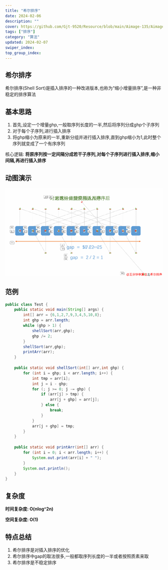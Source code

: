 ```yaml
---
title: "希尔排序"
date: 2024-02-06
description: ""
cover: https://github.com/Gjt-9520/Resource/blob/main/Aimage-135/Aimage56.jpg?raw=true
tags: ["排序"]
category: "算法"
updated: 2024-02-07
swiper_index:
top_group_index:
---
```


## 希尔排序

希尔排序(Shell Sort)是插入排序的一种改进版本,也称为“缩小增量排序”,是一种非稳定的排序算法

## 基本思路

1. 首先,设定一个增量ghp,一般取序列长度的一半,然后将序列分成ghp个子序列
2. 对于每个子序列,进行插入排序
3. 将ghp缩小为原来的一半,重新分组并进行插入排序,直到ghp缩小为1,此时整个序列就变成了一个有序序列

核心逻辑: **将原序列按一定间隔分成若干子序列,对每个子序列进行插入排序,缩小间隔,再进行插入排序**

## 动图演示

![希尔排序](../images/希尔排序.png)

## 范例 

```java
public class Test {
    public static void main(String[] args) {
        int[] arr = {6,1,2,7,9,3,4,5,10,8};
        int ghp = arr.length;
        while (ghp > 1) {
            shellSort(arr,ghp);
            ghp /= 2;
        }
        shellSort(arr,ghp);
        printArr(arr);
    }

    public static void shellSort(int[] arr,int ghp) {
        for (int i = ghp; i < arr.length; i++) {
            int tmp = arr[i];
            int j = i - ghp;
            for (; j >= 0; j -= ghp) {
                if (arr[j] > tmp) {
                    arr[j + ghp] = arr[j];
                } else {
                    break;
                }
            }
            arr[j + ghp] = tmp;
        }
    }
    
    public static void printArr(int[] arr) {
        for (int i = 0; i < arr.length; i++) {
            System.out.print(arr[i] + " ");
        }
        System.out.println();
    }
}
```

## 复杂度

**时间复杂度: O(nlog^2n)**

**空间复杂度: O(1)**

## 特点总结

1. 希尔排序是对插入排序的优化
2. 希尔排序中gap的取法很多,一般都取序列长度的一半或者按照质素来取
3. 希尔排序是不稳定排序 